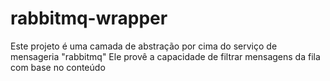 # rabbitmq-wrapper
Este projeto é uma camada de abstração por cima do serviço de mensageria "rabbitmq"
Ele provê a capacidade de filtrar mensagens da fila com base no conteúdo
